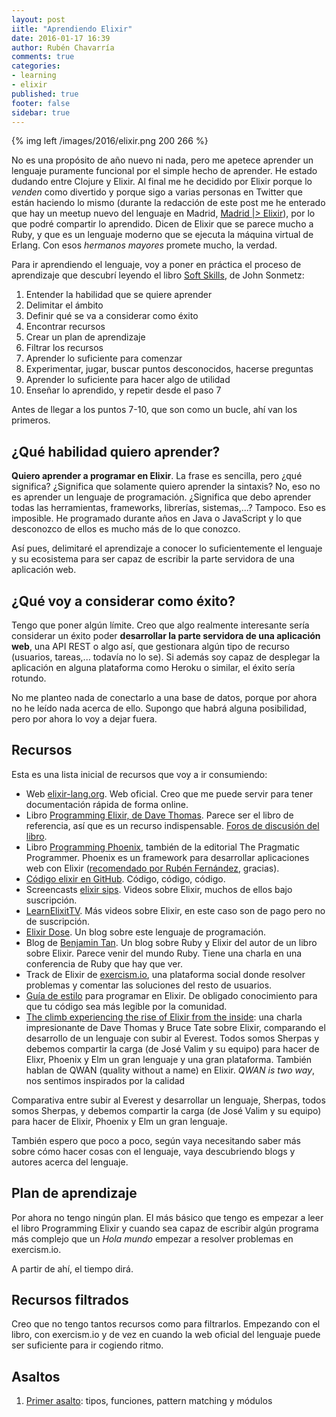 ```yaml
---
layout: post
iitle: "Aprendiendo Elixir"
date: 2016-01-17 16:39
author: Rubén Chavarría
comments: true
categories: 
- learning
- elixir
published: true
footer: false
sidebar: true
---
```


{% img left /images/2016/elixir.png 200 266 %}

No es una propósito de año nuevo ni nada, pero me apetece aprender un lenguaje
puramente funcional por el simple hecho de aprender. He estado dudando entre
Clojure y Elixir. Al final me he decidido por Elixir porque lo *venden* como
divertido y porque sigo a varias personas en Twitter que están haciendo lo
mismo (durante la redacción de este post me he enterado que hay un meetup nuevo
del lenguaje en Madrid, [Madrid |> Elixir]), por lo que podré compartir lo
aprendido. Dicen de Elixir que se parece mucho a Ruby, y que es un lenguaje
moderno que se ejecuta la máquina virtual de Erlang. Con esos *hermanos
mayores* promete mucho, la verdad.

<!-- more -->

Para ir aprendiendo el lenguaje, voy a poner en práctica el proceso de
aprendizaje que descubrí leyendo el libro [Soft Skills], de John Sonmetz:

1. Entender la habilidad que se quiere aprender
2. Delimitar el ámbito
3. Definir qué se va a considerar como éxito
4. Encontrar recursos
5. Crear un plan de aprendizaje
6. Filtrar los recursos
7. Aprender lo suficiente para comenzar
8. Experimentar, jugar, buscar puntos desconocidos, hacerse preguntas
9. Aprender lo suficiente para hacer algo de utilidad
10. Enseñar lo aprendido, y repetir desde el paso 7

Antes de llegar a los puntos 7-10, que son como un bucle, ahí van los primeros.

## ¿Qué habilidad quiero aprender?

**Quiero aprender a programar en Elixir**. La frase es sencilla, pero ¿qué
significa? ¿Significa que solamente quiero aprender la sintaxis? No, eso no es
aprender un lenguaje de programación. ¿Significa que debo aprender todas las
herramientas, frameworks, librerías, sistemas,...? Tampoco. Eso es imposible.
He programado durante años en Java o JavaScript y lo que desconozco de ellos es
mucho más de lo que conozco.

Así pues, delimitaré el aprendizaje a conocer lo suficientemente el lenguaje y
su ecosistema para ser capaz de escribir la parte servidora de una aplicación
web.

## ¿Qué voy a considerar como éxito?

Tengo que poner algún límite. Creo que algo realmente interesante sería
considerar un éxito poder **desarrollar la parte servidora de una aplicación web**,
una API REST o algo así, que gestionara algún tipo de recurso (usuarios,
tareas,... todavía no lo se). Si además soy capaz de desplegar la aplicación en
alguna plataforma como Heroku o similar, el éxito sería rotundo. 

No me planteo nada de conectarlo a una base de datos, porque por ahora no he
leído nada acerca de ello. Supongo que habrá alguna posibilidad, pero por ahora
lo voy a dejar fuera.

## Recursos

Esta es una lista inicial de recursos que voy a ir consumiendo:

- Web [elixir-lang.org]. Web oficial. Creo que me puede servir para tener
  documentación rápida de forma online.
- Libro [Programming Elixir, de Dave Thomas]. Parece ser el libro de
  referencia, así que es un recurso indispensable.
  [Foros de discusión del libro].
- Libro [Programming Phoenix], también de la editorial The Pragmatic
  Programmer. Phoenix es un framework para desarrollar aplicaciones web con
  Elixir ([recomendado por Rubén Fernández], gracias).
- [Código elixir en GitHub]. Código, código, código. 
- Screencasts [elixir sips]. Videos sobre Elixir, muchos de ellos bajo
  suscripción.
- [LearnElixitTV]. Más videos sobre Elixir, en este caso son de pago pero no de
  suscripción.
- [Elixir Dose]. Un blog sobre este lenguaje de programación.
- Blog de [Benjamin Tan]. Un blog sobre Ruby y Elixir del autor de un libro
  sobre Elixir. Parece venir del mundo Ruby. Tiene una charla en una
  conferencia de Ruby que hay que ver.
- Track de Elixir de [exercism.io], una plataforma social donde resolver
  problemas y comentar las soluciones del resto de usuarios.
- [Guía de estilo] para programar en Elixir. De obligado conocimiento para que
  tu código sea más legible por la comunidad.
- [The climb experiencing the rise of Elixir from the inside]: una charla
  impresionante de Dave Thomas y Bruce Tate sobre Elixir, comparando el
  desarrollo de un lenguaje con subir al Everest. Todos somos Sherpas y debemos
  compartir la carga (de José Valim y su equipo) para hacer de Elixr, Phoenix y
  Elm un gran lenguaje y una gran plataforma. También hablan de QWAN (quality
  without a name) en Elixir. *QWAN is two way*, nos sentimos inspirados por la
  calidad

Comparativa entre subir al Everest y desarrollar un lenguaje, Sherpas, todos somos Sherpas, y debemos compartir la carga (de José Valim y su equipo) para hacer de Elixir, Phoenix y Elm un gran lenguaje.

También espero que poco a poco, según vaya necesitando saber más sobre cómo
hacer cosas con el lenguaje, vaya descubriendo blogs y autores acerca del
lenguaje.

## Plan de aprendizaje

Por ahora no tengo ningún plan. El más básico que tengo es empezar a leer el
libro Programming Elixir y cuando sea capaz de escribir algún programa más
complejo que un *Hola mundo* empezar a resolver problemas en exercism.io.

A partir de ahí, el tiempo dirá.

## Recursos filtrados

Creo que no tengo tantos recursos como para filtrarlos. Empezando con el libro,
con exercism.io y de vez en cuando la web oficial del lenguaje puede ser
suficiente para ir cogiendo ritmo.

## Asaltos

1. [Primer asalto]: tipos, funciones, pattern matching y módulos

[Madrid |> Elixir]: http://www.meetup.com/Madrid-Elixir/
[Soft Skills]: http://rchavarria.github.io/blog/2015/11/08/soft-skills/
[elixir-lang.org]: http://elixir-lang.org/
[Programming Elixir, de Dave Thomas]: https://pragprog.com/book/elixir/programming-elixir
[Foros de discusión del libro]: https://forums.pragprog.com/forums/322
[Programming Phoenix]: https://pragprog.com/book/phoenix/programming-phoenix
[recomendado por Rubén Fernández]: https://twitter.com/_rubenfa/status/689356164082049024
[Código elixir en GitHub]: https://github.com/elixir-lang/elixir
[elixir sips]: http://elixirsips.com/
[LearnElixitTV]: https://www.learnelixir.tv/episodes
[Elixir Dose]: http://elixirdose.com/
[Benjamin Tan]: http://benjamintan.io/blog/
[exercism.io]: http://exercism.io/languages/elixir
[Guía de estilo]: https://github.com/niftyn8/elixir_style_guide
[The climb experiencing the rise of Elixir from the inside]: https://www.youtube.com/watch?v=fklep3sUSWo

[Primer asalto]: http://localhost:4000/blog/2016/02/09/elixir-primer-asalto/

